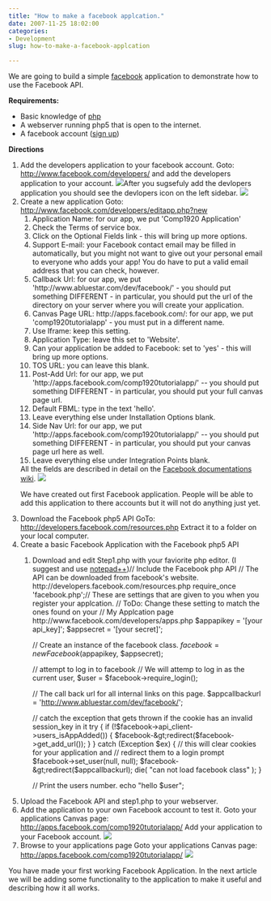 ```yaml
---
title: "How to make a facebook applcation."
date: 2007-11-25 18:02:00
categories:
- Development
slug: how-to-make-a-facebook-applcation

---
```


We are going to build a simple <a href="http://www.facebook.com/">facebook</a> application to demonstrate how to use the Facebook API.

<strong>Requirements:</strong>
<ul>
	<li>Basic knowledge of <a href="http://www.php.net/">php</a></li>
	<li>A webserver running php5 that is open to the internet.</li>
	<li>A facebook account (<a href="https://www.facebook.com/r.php">sign up</a>)</li>
</ul>
<strong>Directions</strong>
<ol>
	<li>Add the developers application to your facebook account.
Goto: <a href="http://www.facebook.com/developers/">http://www.facebook.com/developers/</a> and add the developers application to your account.
<img src="/public/uploads/2007/11/adddevlopers.png" />After you sugsefuly add the devlopers application you should see the devlopers icon on the left sidebar.
<img src="/public/uploads/2007/11/adddevlopers2.png" /></li>
	<li>Create a new application
Goto: <a href="http://www.facebook.com/developers/editapp.php?new">http://www.facebook.com/developers/editapp.php?new</a>
<ol>
	<li>Application Name: for our app, we put 'Comp1920 Application'</li>
	<li>Check the Terms of service box.</li>
	<li>Click on the Optional Fields link - this will bring up more options.</li>
	<li>Support E-mail: your Facebook contact email may be filled in automatically, but you might not want to give out your personal email to everyone who adds your app! You do have to put a valid email address that you can check, however.</li>
	<li>Callback Url: for our app, we put 'http://www.abluestar.com/dev/facebook/' - you should put something DIFFERENT - in particular, you should put the url of the directory on your server where you will create your application.</li>
	<li>Canvas Page URL: http://apps.facebook.com/: for our app, we put 'comp1920tutorialapp' - you must put in a different name.</li>
	<li>Use Iframe: keep this setting.</li>
	<li>Application Type: leave this set to 'Website'.</li>
	<li>Can your application be added to Facebook: set to 'yes' - this will bring up more options.</li>
	<li>TOS URL: you can leave this blank.</li>
	<li>Post-Add Url: for our app, we put 'http://apps.facebook.com/comp1920tutorialapp/' -- you should put something DIFFERENT - in particular, you should put your full canvas page url.</li>
	<li>Default FBML: type in the text 'hello'.</li>
	<li>Leave everything else under Installation Options blank.</li>
	<li>Side Nav Url: for our app, we put 'http://apps.facebook.com/comp1920tutorialapp/' -- you should put something DIFFERENT - in particular, you should put your canvas page url here as well.</li>
	<li>Leave everything else under Integration Points blank.</li>
</ol>
All the fields are described in detail on the <a href="http://developers.facebook.com/documentation.php">Facebook documentations wiki</a>.

<img src="/public/uploads/2007/11/popfriends.png" />

We have created out first Facebook application.
People will be able to add this application to there accounts but it will not do anything just yet.</li>
	<li>Download the Facebook php5 API
GoTo: <a href="http://developers.facebook.com/resources.php">http://developers.facebook.com/resources.php</a>
Extract it to a folder on your local computer.</li>
	<li>Create a basic Facebook Application with the Facebook php5 API
<ol>
	<li>Download and edit Step1.php with your faviorite php editor. (I suggest and use <a href="http://notepad-plus.sourceforge.net/uk/site.htm">notepad++</a>)<code></code>// Include the Facebook php API
// The API can be downloaded from facebook's website. http://developers.facebook.com/resources.php
require_once 'facebook.php';// These are settings that are given to you when you register your applcation.
// ToDo: Change these setting to match the ones found on your
//		 My Applcation page http://www.facebook.com/developers/apps.php
$appapikey = '[your api_key]';
$appsecret = '[your secret]';

// Create an instance of the facebook class.
$facebook = new Facebook($appapikey, $appsecret);

// attempt to log in to facebook
// We will attemp to log in as the current user,
$user = $facebook-&gt;require_login();

// The call back url for all internal links on this page.
$appcallbackurl = 'http://www.abluestar.com/dev/facebook/';

// catch the exception that gets thrown if the cookie has an invalid session_key in it
try {
if (!$facebook-&gt;api_client-&gt;users_isAppAdded()) {
$facebook-&gt;redirect($facebook-&gt;get_add_url());
}
} catch (Exception $ex) {
// this will clear cookies for your application and
// redirect them to a login prompt
$facebook-&gt;set_user(null, null);
$facebook-&gt;redirect($appcallbackurl);
die( "can not load facebook class" );
}

// Print the users number.
echo "hello $user";</li>
</ol>
</li>
	<li>Upload the Facebook API and step1.php to your webserver.</li>
	<li>Add the application to your own Facebook account to test it.
Goto your applications Canvas page: <a href="http://apps.facebook.com/comp1920tutorialapp/">http://apps.facebook.com/comp1920tutorialapp/</a>
Add your application to your Facebook account.
<img src="/public/uploads/2007/11/addapplcation.png" /></li>
	<li>Browse to your applications page
Goto your applications Canvas page: <a href="http://apps.facebook.com/comp1920tutorialapp/">http://apps.facebook.com/comp1920tutorialapp/</a>
<img src="/public/uploads/2007/11/done.png" /></li>
</ol>
You have made your first working Facebook Application.
In the next article we will be adding some functionality to the application to make it useful and describing how it all works.
